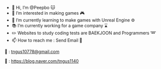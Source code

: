 - 👋 Hi, I’m @Peepbo :cat:
- 👀 I’m interested in making games :video_game:
- 🌱 I’m currently learning to make games with Unreal Engine :gear:
- :books: I’m currently working for a game company :hourglass:  
- ✏️ Websites to study coding tests are BAEKJOON and Programmers ➿
- 📫 How to reach me : Send Email :e-mail:

:e-mail: : tngus10778@gmail.com

:house_with_garden: : https://blog.naver.com/tngus1140

<!---
Peepbo/Peepbo is a ✨ special ✨ repository because its `README.md` (this file) appears on your GitHub profile.
You can click the Preview link to take a look at your changes.
--->
